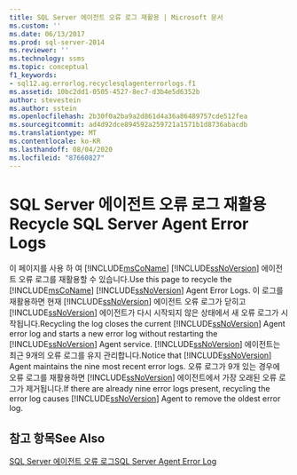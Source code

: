 ```yaml
---
title: SQL Server 에이전트 오류 로그 재활용 | Microsoft 문서
ms.custom: ''
ms.date: 06/13/2017
ms.prod: sql-server-2014
ms.reviewer: ''
ms.technology: ssms
ms.topic: conceptual
f1_keywords:
- sql12.ag.errorlog.recyclesqlagenterrorlogs.f1
ms.assetid: 10bc2dd1-0505-4527-8ec7-d3b4e5d6352b
author: stevestein
ms.author: sstein
ms.openlocfilehash: 2b30f0a2ba9a2d861d4a36a86489757cde512fea
ms.sourcegitcommit: ad4d92dce894592a259721a1571b1d8736abacdb
ms.translationtype: MT
ms.contentlocale: ko-KR
ms.lasthandoff: 08/04/2020
ms.locfileid: "87660827"
---
```

# <a name="recycle-sql-server-agent-error-logs"></a><span data-ttu-id="76b0c-102">SQL Server 에이전트 오류 로그 재활용</span><span class="sxs-lookup"><span data-stu-id="76b0c-102">Recycle SQL Server Agent Error Logs</span></span>
  <span data-ttu-id="76b0c-103">이 페이지를 사용 하 여 [!INCLUDE[msCoName](../../includes/msconame-md.md)] [!INCLUDE[ssNoVersion](../../includes/ssnoversion-md.md)] 에이전트 오류 로그를 재활용할 수 있습니다.</span><span class="sxs-lookup"><span data-stu-id="76b0c-103">Use this page to recycle the [!INCLUDE[msCoName](../../includes/msconame-md.md)] [!INCLUDE[ssNoVersion](../../includes/ssnoversion-md.md)] Agent Error Logs.</span></span> <span data-ttu-id="76b0c-104">이 로그를 재활용하면 현재 [!INCLUDE[ssNoVersion](../../includes/ssnoversion-md.md)] 에이전트 오류 로그가 닫히고 [!INCLUDE[ssNoVersion](../../includes/ssnoversion-md.md)] 에이전트가 다시 시작되지 않은 상태에서 새 오류 로그가 시작됩니다.</span><span class="sxs-lookup"><span data-stu-id="76b0c-104">Recycling the log closes the current [!INCLUDE[ssNoVersion](../../includes/ssnoversion-md.md)] Agent error log and starts a new error log without restarting the [!INCLUDE[ssNoVersion](../../includes/ssnoversion-md.md)] Agent service.</span></span> <span data-ttu-id="76b0c-105">[!INCLUDE[ssNoVersion](../../includes/ssnoversion-md.md)] 에이전트는 최근 9개의 오류 로그를 유지 관리합니다.</span><span class="sxs-lookup"><span data-stu-id="76b0c-105">Notice that [!INCLUDE[ssNoVersion](../../includes/ssnoversion-md.md)] Agent maintains the nine most recent error logs.</span></span> <span data-ttu-id="76b0c-106">오류 로그가 9개 있는 경우에 오류 로그를 재활용하면 [!INCLUDE[ssNoVersion](../../includes/ssnoversion-md.md)] 에이전트에서 가장 오래된 오류 로그가 제거됩니다.</span><span class="sxs-lookup"><span data-stu-id="76b0c-106">If there are already nine error logs present, recycling the error log causes [!INCLUDE[ssNoVersion](../../includes/ssnoversion-md.md)] Agent to remove the oldest error log.</span></span>  
  
## <a name="see-also"></a><span data-ttu-id="76b0c-107">참고 항목</span><span class="sxs-lookup"><span data-stu-id="76b0c-107">See Also</span></span>  
 [<span data-ttu-id="76b0c-108">SQL Server 에이전트 오류 로그</span><span class="sxs-lookup"><span data-stu-id="76b0c-108">SQL Server Agent Error Log</span></span>](sql-server-agent-error-log.md)  
  
  
